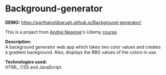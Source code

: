 # Background-generator

<strong>DEMO:</strong> https://parthajyotibaruah.github.io/Background-generator/

This is a project from <a href="https://www.udemy.com/user/andrei-neagoie/">Andrei Neagoie</a>'s Udemy <a href="https://www.udemy.com/the-complete-web-developer-zero-to-mastery/">course</a>.

<strong>Description:</strong><br>
A background generator web app which takes two color values and creates a gradient background. Also, displays the RBG values of the colors in use.

<strong>Technologies used:</strong><br> HTML, CSS and JavaScript.


